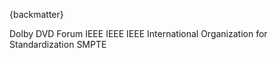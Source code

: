 
{backmatter}

<reference anchor="DolbyVisionWithinIso" target="https://www.dolby.com/us/en/technologies/dolby-vision/dolby-vision-bitstreams-within-the-iso-base-media-file-format-v2.1.2.pdf">
  <front>
    <title>Dolby Vision Streams Within the ISO Base MediaFile Format</title>
    <author>
      <organization>Dolby</organization>
    </author>
    <date day="7" month="February" year="2020" />
  </front>
</reference>

<reference anchor="DVD-Video" target="http://www.dvdforum.org/">
  <front>
    <title>DVD-Books: Part 3 DVD-Video Book</title>
    <author>
      <organization>DVD Forum</organization>
    </author>
    <date day="1" month="November" year="1995" />
  </front>
</reference>

<reference anchor="IEEE.1857-4" target="https://standards.ieee.org/standard/1857_4-2018.html">
  <front>
    <title>IEEE Standard for Second-Generation IEEE 1857 Video Coding</title>
    <author>
      <organization>IEEE</organization>
    </author>
    <date year="2018" month="October" day="23"/>
  </front>
</reference>

<reference anchor="IEEE.1857-10" target="https://standards.ieee.org/standard/1857_10-2021.html">
  <front>
    <title>IEEE Standard for Third Generation Video Coding</title>
    <author>
      <organization>IEEE</organization>
    </author>
    <date year="2021" month="November" day="9"/>
  </front>
</reference>

<reference anchor="IEEE.754" target="https://standards.ieee.org/standard/754-2019.html">
  <front>
    <title>IEEE Standard for Binary Floating-Point Arithmetic</title>
    <author>
      <organization>IEEE</organization>
    </author>
    <date year="2019" month="June" day="13"/>
  </front>
</reference>

<reference anchor="ISO.14496-15">
  <front>
    <title>Information technology — Coding of audio-visual objects — Part 15: Carriage of network abstraction layer (NAL) unit structured video in ISO base media file format</title>
    <author>
      <organization>International Organization for Standardization</organization>
    </author>
    <date month="" year="2014" />
  </front>
  <seriesInfo name="ISO" value="Standard 14496" />
</reference>

<reference anchor="ST12" target="http://ieeexplore.ieee.org/document/7291029/">
  <front>
    <title>Time and Control Code</title>
    <author>
      <organization>SMPTE</organization>
    </author>
    <date day="20" month="February" year="2014" />
  </front>
  <seriesInfo name="ST" value="ST 12-1:2014, DOI 10.5594/SMPTE.ST12-1.2014" />
</reference>

